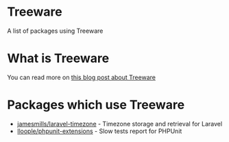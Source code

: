 # Treeware
A list of packages using Treeware

# What is Treeware
You can read more on [this blog post about Treeware](https://jamesmills.co.uk/2019/12/02/my-packages-are-now-treeware/?utm_source=github&utm_medium=link&utm_campaign=readme)

# Packages which use Treeware
* [jamesmills/laravel-timezone](https://packagist.org/packages/jamesmills/laravel-timezone) - Timezone storage and retrieval for Laravel
* [lloople/phpunit-extensions](https://packagist.org/packages/lloople/phpunit-extensions) - Slow tests report for PHPUnit


